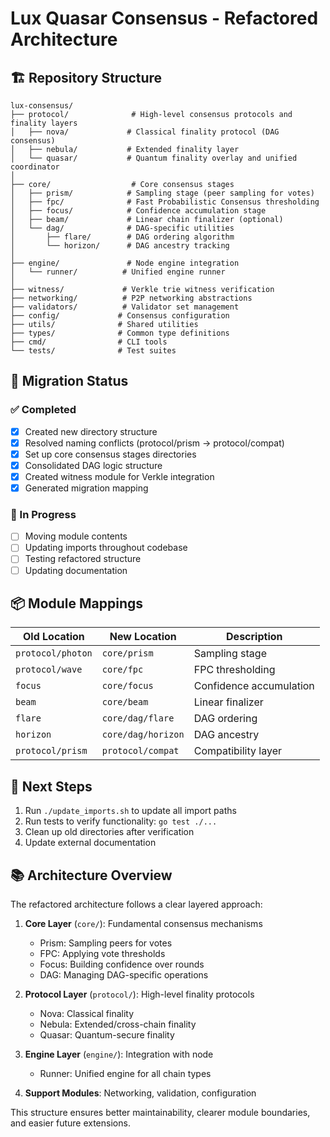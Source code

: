 # Lux Quasar Consensus - Refactored Architecture

## 🏗️ Repository Structure

```
lux-consensus/
├── protocol/              # High-level consensus protocols and finality layers
│   ├── nova/             # Classical finality protocol (DAG consensus)
│   ├── nebula/           # Extended finality layer
│   └── quasar/           # Quantum finality overlay and unified coordinator
│
├── core/                  # Core consensus stages
│   ├── prism/            # Sampling stage (peer sampling for votes)
│   ├── fpc/              # Fast Probabilistic Consensus thresholding
│   ├── focus/            # Confidence accumulation stage
│   ├── beam/             # Linear chain finalizer (optional)
│   └── dag/              # DAG-specific utilities
│       ├── flare/        # DAG ordering algorithm
│       └── horizon/      # DAG ancestry tracking
│
├── engine/               # Node engine integration
│   └── runner/          # Unified engine runner
│
├── witness/             # Verkle trie witness verification
├── networking/          # P2P networking abstractions
├── validators/          # Validator set management
├── config/             # Consensus configuration
├── utils/              # Shared utilities
├── types/              # Common type definitions
├── cmd/                # CLI tools
└── tests/              # Test suites
```

## 🔄 Migration Status

### ✅ Completed
- [x] Created new directory structure
- [x] Resolved naming conflicts (protocol/prism → protocol/compat)
- [x] Set up core consensus stages directories
- [x] Consolidated DAG logic structure
- [x] Created witness module for Verkle integration
- [x] Generated migration mapping

### 🚧 In Progress
- [ ] Moving module contents
- [ ] Updating imports throughout codebase
- [ ] Testing refactored structure
- [ ] Updating documentation

## 📦 Module Mappings

| Old Location | New Location | Description |
|-------------|--------------|-------------|
| `protocol/photon` | `core/prism` | Sampling stage |
| `protocol/wave` | `core/fpc` | FPC thresholding |
| `focus` | `core/focus` | Confidence accumulation |
| `beam` | `core/beam` | Linear finalizer |
| `flare` | `core/dag/flare` | DAG ordering |
| `horizon` | `core/dag/horizon` | DAG ancestry |
| `protocol/prism` | `protocol/compat` | Compatibility layer |

## 🚀 Next Steps

1. Run `./update_imports.sh` to update all import paths
2. Run tests to verify functionality: `go test ./...`
3. Clean up old directories after verification
4. Update external documentation

## 📚 Architecture Overview

The refactored architecture follows a clear layered approach:

1. **Core Layer** (`core/`): Fundamental consensus mechanisms
   - Prism: Sampling peers for votes
   - FPC: Applying vote thresholds
   - Focus: Building confidence over rounds
   - DAG: Managing DAG-specific operations

2. **Protocol Layer** (`protocol/`): High-level finality protocols
   - Nova: Classical finality
   - Nebula: Extended/cross-chain finality
   - Quasar: Quantum-secure finality

3. **Engine Layer** (`engine/`): Integration with node
   - Runner: Unified engine for all chain types

4. **Support Modules**: Networking, validation, configuration

This structure ensures better maintainability, clearer module boundaries, and easier future extensions.
